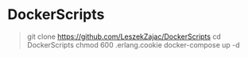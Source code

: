 # DockerScripts

> git clone https://github.com/LeszekZajac/DockerScripts
> cd DockerScripts
> chmod 600 .erlang.cookie
> docker-compose up -d
